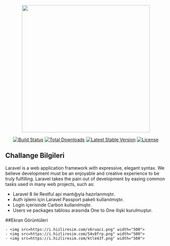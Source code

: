 <p align="center"><a href="https://laravel.com" target="_blank"><img src="https://raw.githubusercontent.com/laravel/art/master/logo-lockup/5%20SVG/2%20CMYK/1%20Full%20Color/laravel-logolockup-cmyk-red.svg" width="400"></a></p>

<p align="center">
<a href="https://travis-ci.org/laravel/framework"><img src="https://travis-ci.org/laravel/framework.svg" alt="Build Status"></a>
<a href="https://packagist.org/packages/laravel/framework"><img src="https://img.shields.io/packagist/dt/laravel/framework" alt="Total Downloads"></a>
<a href="https://packagist.org/packages/laravel/framework"><img src="https://img.shields.io/packagist/v/laravel/framework" alt="Latest Stable Version"></a>
<a href="https://packagist.org/packages/laravel/framework"><img src="https://img.shields.io/packagist/l/laravel/framework" alt="License"></a>
</p>

## Challange Bilgileri

Laravel is a web application framework with expressive, elegant syntax. We believe development must be an enjoyable and creative experience to be truly fulfilling. Laravel takes the pain out of development by easing common tasks used in many web projects, such as:

- Laravel 8 ile Restful api mantığıyla hazırlanmıştır. 
- Auth işlemi için Laravel Passport paketi kullanılmıştır. 
- Login içerisinde Carbon kullanılmıştır.
- Users ve packages tablosu arasında One to One ilişki kurulmuştur.

##Ekran Görüntüleri

    - <img src=https://i.hizliresim.com/s6ruaci.png" width="500">
    - <img src=https://i.hizliresim.com/54v8frp.png" width="500">
    - <img src=https://i.hizliresim.com/ktle43f.png" width="500">
   

